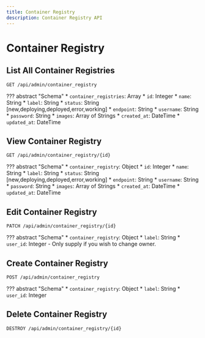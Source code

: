 ```yaml
---
title: Container Registry
description: Container Registry API
---
```

# Container Registry

## List All Container Registries

`GET /api/admin/container_registry`

??? abstract "Schema"
    * `container_registries`: Array
        * `id`: Integer
        * `name`: String
        * `label`: String
        * `status`: String [new,deploying,deployed,error,working]
        * `endpoint`: String
        * `username`: String
        * `password`: String
        * `images`: Array of Strings
        * `created_at`: DateTime
        * `updated_at`: DateTime

## View Container Registry

`GET /api/admin/container_registry/{id}`

??? abstract "Schema"
    * `container_registry`: Object
        * `id`: Integer
        * `name`: String
        * `label`: String
        * `status`: String [new,deploying,deployed,error,working]
        * `endpoint`: String
        * `username`: String
        * `password`: String
        * `images`: Array of Strings
        * `created_at`: DateTime
        * `updated_at`: DateTime

## Edit Container Registry

`PATCH /api/admin/container_registry/{id}`

??? abstract "Schema"
    * `container_registry`: Object
        * `label`: String
        * `user_id`: Integer - Only supply if you wish to change owner.


## Create Container Registry

`POST /api/admin/container_registry`

??? abstract "Schema"
    * `container_registry`: Object
        * `label`: String
        * `user_id`: Integer


## Delete Container Registry

`DESTROY /api/admin/container_registry/{id}`
